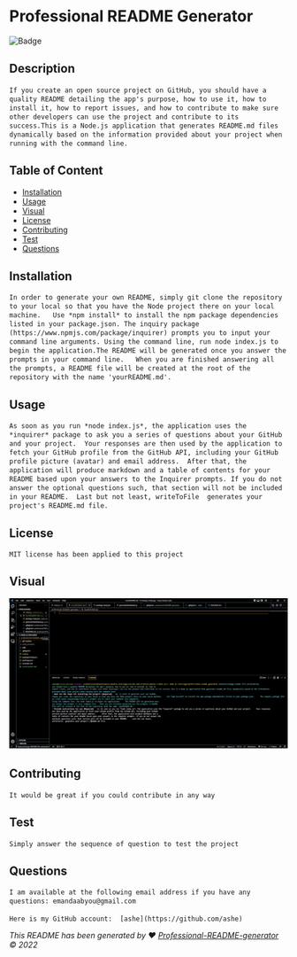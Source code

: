 # Professional README Generator

![Badge](https://img.shields.io/badge/License-MIT-blue.svg)

## Description

    If you create an open source project on GitHub, you should have a quality README detailing the app's purpose, how to use it, how to install it, how to report issues, and how to contribute to make sure other developers can use the project and contribute to its success.This is a Node.js application that generates README.md files dynamically based on the information provided about your project when running with the command line.

## Table of Content

- [Installation](#installation)
- [Usage](#usage)
- [Visual](#visual)
- [License](#license)
- [Contributing](#contributing)
- [Test](#test)
- [Questions](#questions)

## Installation

    In order to generate your own README, simply git clone the repository to your local so that you have the Node project there on your local machine.   Use *npm install* to install the npm package dependencies listed in your package.json. The inquiry package  (https://www.npmjs.com/package/inquirer) prompts you to input your command line arguments. Using the command line, run node index.js to begin the application.The README will be generated once you answer the prompts in your command line.   When you are finished answering all the prompts, a README file will be created at the root of the repository with the name 'yourREADME.md'.

## Usage

    As soon as you run *node index.js*, the application uses the *inquirer* package to ask you a series of questions about your GitHub and your project.  Your responses are then used by the application to fetch your GitHub profile from the GitHub API, including your GitHub profile picture (avatar) and email address.  After that, the application will produce markdown and a table of contents for your README based upon your answers to the Inquirer prompts. If you do not answer the optional questions such, that section will not be included in your README.  Last but not least, writeToFile  generates your project's README.md file.

## License

    MIT license has been applied to this project

## Visual

![alt text](./gif-readme/ProjectScreenshot.gif.png)

## Contributing

    It would be great if you could contribute in any way

## Test

    Simply answer the sequence of question to test the project

## Questions

    I am available at the following email address if you have any questions: emandaabyou@gmail.com

    Here is my GitHub account:  [ashe](https://github.com/ashe)

_This README has been generated by ❤ [Professional-README-generator](https://github.com/ghashe/professional-README-generator) © 2022_  

